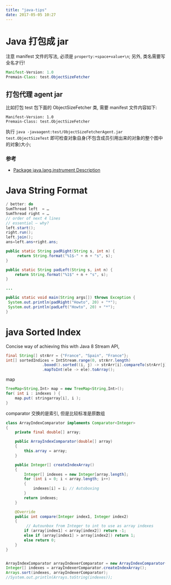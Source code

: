 ```yaml
---
title: "java-tips"
date: 2017-05-05 10:27
---
```



# Java 打包成 jar
注意 manifest 文件的写法, 必须是 `property:+space+value+\n`; 另外, 类名需要写全名才行!
```java
Manifest-Version: 1.0
Premain-Class: test.ObjectSizeFetcher

```

## 打包代理 agent jar
比如打包 test 包下面的 ObjectSizeFetcher 类, 需要 manifest 文件内容如下: 
```
Manifest-Version: 1.0
Premain-Class: test.ObjectSizeFetcher

```
执行 `java -javaagent:test/ObjectSizeFetcherAgent.jar test.ObjectSizeTest` 即可检查对象自身(不包含成员引用出来的对象的整个图中的对象)大小;

### 参考
 - [Package java.lang.instrument Description](http://docs.oracle.com/javase/8/docs/api/java/lang/instrument/package-summary.html)


# Java String Format
```java
/ better: do
SumThread left  = …
SumThread right = …
// order of next 4 lines
// essential – why?
left.start();
right.run();
left.join(); 
ans=left.ans+right.ans;
```



```java
public static String padRight(String s, int n) {
     return String.format("%1$-" + n + "s", s);  
}

public static String padLeft(String s, int n) {
    return String.format("%1$" + n + "s", s);  
}

...

public static void main(String args[]) throws Exception {
 System.out.println(padRight("Howto", 20) + "*");
 System.out.println(padLeft("Howto", 20) + "*");
}
```

# java Sorted Index

Concise way of achieving this with Java 8 Stream API,

```java
final String[] strArr = {"France", "Spain", "France"};
int[] sortedIndices = IntStream.range(0, strArr.length)
                .boxed().sorted((i, j) -> strArr[i].compareTo(strArr[j]) )
                .mapToInt(ele -> ele).toArray();
```
map
```java
TreeMap<String,Int> map = new TreeMap<String,Int>();
for( int i : indexes ) {
    map.put( stringarray[i], i );
}
```

comparator 交换的是索引, 但是比较标准是原数组

```java
class ArrayIndexComparator implements Comparator<Integer>
{
    private final double[] array;

    public ArrayIndexComparator(double[] array)
    {
        this.array = array;
    }

    public Integer[] createIndexArray()
    {
        Integer[] indexes = new Integer[array.length];
        for (int i = 0; i < array.length; i++)
        {
            indexes[i] = i; // Autoboxing
        }
        return indexes;
    }

    @Override
    public int compare(Integer index1, Integer index2)
    {
         // Autounbox from Integer to int to use as array indexes
    	if (array[index1] < array[index2]) return -1;
    	else if (array[index1] > array[index2]) return 1;
    	else return 0;
    }
}


ArrayIndexComparator arrayIndexerComparator = new ArrayIndexComparator(ratios);
Integer[] indexes = arrayIndexerComparator.createIndexArray();
Arrays.sort(indexes, arrayIndexerComparator);
//System.out.println(Arrays.toString(indexes));
```
